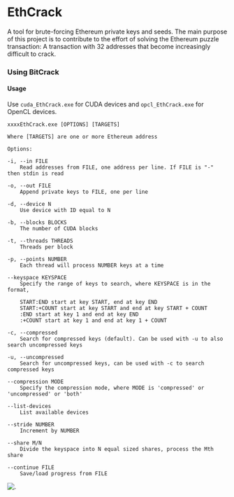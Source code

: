 # EthCrack
A tool for brute-forcing Ethereum private keys and seeds. The main purpose of this project is to contribute to the effort of solving the Ethereum puzzle transaction: A transaction with 32 addresses that become increasingly difficult to crack.

### Using BitCrack

#### Usage

Use `cuda_EthCrack.exe` for CUDA devices and `opcl_EthCrack.exe` for OpenCL devices.

```
xxxxEthCrack.exe [OPTIONS] [TARGETS]

Where [TARGETS] are one or more Ethereum address

Options:

-i, --in FILE
    Read addresses from FILE, one address per line. If FILE is "-" then stdin is read

-o, --out FILE
    Append private keys to FILE, one per line

-d, --device N
    Use device with ID equal to N

-b, --blocks BLOCKS
    The number of CUDA blocks

-t, --threads THREADS
    Threads per block

-p, --points NUMBER
    Each thread will process NUMBER keys at a time

--keyspace KEYSPACE
    Specify the range of keys to search, where KEYSPACE is in the format,

	START:END start at key START, end at key END
	START:+COUNT start at key START and end at key START + COUNT
    :END start at key 1 and end at key END
	:+COUNT start at key 1 and end at key 1 + COUNT

-c, --compressed
    Search for compressed keys (default). Can be used with -u to also search uncompressed keys

-u, --uncompressed
    Search for uncompressed keys, can be used with -c to search compressed keys

--compression MODE
    Specify the compression mode, where MODE is 'compressed' or 'uncompressed' or 'both'

--list-devices
    List available devices

--stride NUMBER
    Increment by NUMBER

--share M/N
    Divide the keyspace into N equal sized shares, process the Mth share

--continue FILE
    Save/load progress from FILE
```

![.](https://www.pinterest.ch/pin/794322453007713132)
